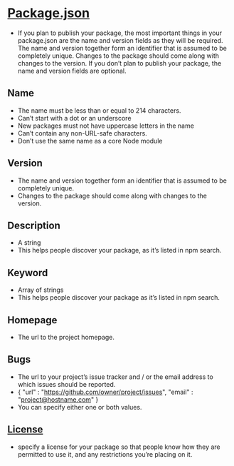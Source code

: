 # [Package.json](https://docs.npmjs.com/files/package.json)

- If you plan to publish your package, the most important things in your package.json are the name and version fields as they will be required. The name and version together form an identifier that is assumed to be completely unique. Changes to the package should come along with changes to the version. If you don’t plan to publish your package, the name and version fields are optional.

## Name
  - The name must be less than or equal to 214 characters.
  - Can’t start with a dot or an underscore
  - New packages must not have uppercase letters in the name
  - Can’t contain any non-URL-safe characters.
  - Don’t use the same name as a core Node module

## Version
  - The name and version together form an identifier that is assumed to be completely unique.
  - Changes to the package should come along with changes to the version.

## Description
  - A string
  - This helps people discover your package, as it’s listed in npm search.

## Keyword
  - Array of strings
  - This helps people discover your package as it’s listed in npm search.

## Homepage
  - The url to the project homepage.

## Bugs
  - The url to your project’s issue tracker and / or the email address to which issues should be reported.
  - { "url" : "https://github.com/owner/project/issues", "email" : "project@hostname.com" }
  - You can specify either one or both values.

## [License](https://spdx.org/licenses/)
  - specify a license for your package so that people know how they are permitted to use it, and any restrictions you’re placing on it.